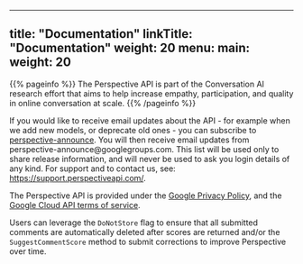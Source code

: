 
---
title: "Documentation"
linkTitle: "Documentation"
weight: 20
menu:
  main:
    weight: 20
---

{{% pageinfo %}}
The Perspective API is part of the Conversation AI research effort that aims to help increase empathy, participation, and quality in online conversation at scale.
{{% /pageinfo %}}

<p>If you would like to receive email updates about the API - for example when we add new models, or deprecate old ones - you can subscribe to <a href="https://groups.google.com/forum/#!forum/perspective-announce/join">perspective-announce</a>. You will
then receive email updates from perspective-announce@googlegroups.com. This list will be used only to share release information, and will never be used to ask you login details of any kind. For support and to contact us, see: <a href="https://support.perspectiveapi.com/">https://support.perspectiveapi.com/</a>.</p>

<p>The Perspective API is provided under the <a href="https://www.google.com/intl/en/policies/privacy/">Google Privacy Policy</a>, and the <a href="https://www.google.com/intl/en/policies/terms/">Google Cloud API terms of service</a>.</p>

<p>Users can leverage the <code>DoNotStore</code> flag to ensure that all submitted comments are automatically deleted after scores are returned and/or the <code>SuggestCommentScore</code> method to submit corrections to improve Perspective over time.</p>

